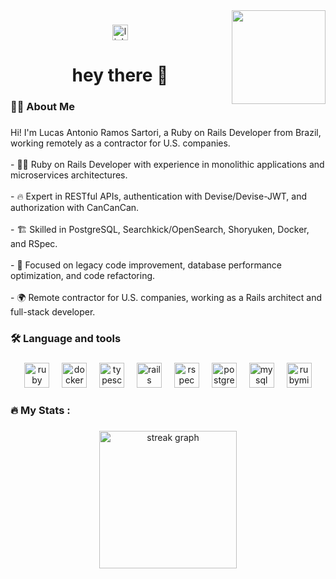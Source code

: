 <img align="right" height="150" src="https://media.licdn.com/dms/image/v2/D4D03AQHXQsJjdgABfw/profile-displayphoto-shrink_400_400/profile-displayphoto-shrink_400_400/0/1725036720747?e=1744848000&v=beta&t=vhfaDDpoRB-XzJUr6VcJwS3TILi1eM1g-APfFgU0A2A"  />

###

<div align="center">
  <a href="https://www.linkedin.com/in/lucas-antonio-ramos-sartori/" target="_blank">
    <img src="https://img.shields.io/static/v1?message=LinkedIn&logo=linkedin&label=&color=0077B5&logoColor=white&labelColor=&style=for-the-badge" height="25" alt="linkedin logo"  />
  </a>
</div>

###

<h1 align="center">hey there 👋</h1>

###

<h3 align="left">👩‍💻  About Me</h3>

###

<p align="left">Hi! I'm Lucas Antonio Ramos Sartori, a Ruby on Rails Developer from Brazil, working remotely as a contractor for U.S. companies.<br><br>- 👨‍💻 Ruby on Rails Developer with experience in monolithic applications and microservices architectures.<br><br>- 🔥 Expert in RESTful APIs, authentication with Devise/Devise-JWT, and authorization with CanCanCan.<br><br>- 🏗️ Skilled in PostgreSQL, Searchkick/OpenSearch, Shoryuken, Docker, and RSpec.<br><br>- 🚀 Focused on legacy code improvement, database performance optimization, and code refactoring.<br><br>- 🌍 Remote contractor for U.S. companies, working as a Rails architect and full-stack developer.</p>

###

<h3 align="left">🛠 Language and tools</h3>

###

<div align="center">
  <img src="https://skillicons.dev/icons?i=ruby" height="40" alt="ruby logo"  />
  <img width="12" />
  <img src="https://skillicons.dev/icons?i=docker" height="40" alt="docker logo"  />
  <img width="12" />
  <img src="https://skillicons.dev/icons?i=ts" height="40" alt="typescript logo"  />
  <img width="12" />
  <img src="https://skillicons.dev/icons?i=rails" height="40" alt="rails logo"  />
  <img width="12" />
  <img src="https://cdn.jsdelivr.net/gh/devicons/devicon/icons/rspec/rspec-original.svg" height="40" alt="rspec logo"  />
  <img width="12" />
  <img src="https://skillicons.dev/icons?i=postgres" height="40" alt="postgresql logo"  />
  <img width="12" />
  <img src="https://skillicons.dev/icons?i=mysql" height="40" alt="mysql logo"  />
  <img width="12" />
  <img src="https://cdn.jsdelivr.net/gh/devicons/devicon/icons/rubymine/rubymine-original.svg" height="40" alt="rubymine logo"  />
</div>

###

<h3 align="left">🔥   My Stats :</h3>

###

<div align="center">
  <img src="https://streak-stats.demolab.com?user=sartori-ria&locale=en&mode=daily&theme=dark&hide_border=false&border_radius=5&order=3" height="220" alt="streak graph"  />
</div>

###
